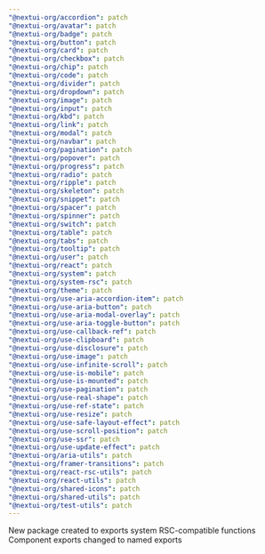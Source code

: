 ```yaml
---
"@nextui-org/accordion": patch
"@nextui-org/avatar": patch
"@nextui-org/badge": patch
"@nextui-org/button": patch
"@nextui-org/card": patch
"@nextui-org/checkbox": patch
"@nextui-org/chip": patch
"@nextui-org/code": patch
"@nextui-org/divider": patch
"@nextui-org/dropdown": patch
"@nextui-org/image": patch
"@nextui-org/input": patch
"@nextui-org/kbd": patch
"@nextui-org/link": patch
"@nextui-org/modal": patch
"@nextui-org/navbar": patch
"@nextui-org/pagination": patch
"@nextui-org/popover": patch
"@nextui-org/progress": patch
"@nextui-org/radio": patch
"@nextui-org/ripple": patch
"@nextui-org/skeleton": patch
"@nextui-org/snippet": patch
"@nextui-org/spacer": patch
"@nextui-org/spinner": patch
"@nextui-org/switch": patch
"@nextui-org/table": patch
"@nextui-org/tabs": patch
"@nextui-org/tooltip": patch
"@nextui-org/user": patch
"@nextui-org/react": patch
"@nextui-org/system": patch
"@nextui-org/system-rsc": patch
"@nextui-org/theme": patch
"@nextui-org/use-aria-accordion-item": patch
"@nextui-org/use-aria-button": patch
"@nextui-org/use-aria-modal-overlay": patch
"@nextui-org/use-aria-toggle-button": patch
"@nextui-org/use-callback-ref": patch
"@nextui-org/use-clipboard": patch
"@nextui-org/use-disclosure": patch
"@nextui-org/use-image": patch
"@nextui-org/use-infinite-scroll": patch
"@nextui-org/use-is-mobile": patch
"@nextui-org/use-is-mounted": patch
"@nextui-org/use-pagination": patch
"@nextui-org/use-real-shape": patch
"@nextui-org/use-ref-state": patch
"@nextui-org/use-resize": patch
"@nextui-org/use-safe-layout-effect": patch
"@nextui-org/use-scroll-position": patch
"@nextui-org/use-ssr": patch
"@nextui-org/use-update-effect": patch
"@nextui-org/aria-utils": patch
"@nextui-org/framer-transitions": patch
"@nextui-org/react-rsc-utils": patch
"@nextui-org/react-utils": patch
"@nextui-org/shared-icons": patch
"@nextui-org/shared-utils": patch
"@nextui-org/test-utils": patch
---
```


New package created to exports system RSC-compatible functions
Component exports changed to named exports
